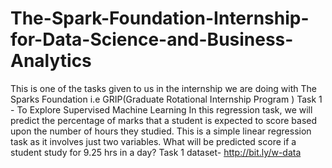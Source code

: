 # The-Spark-Foundation-Internship-for-Data-Science-and-Business-Analytics
This is one of the tasks given to us in the internship we are doing with The Sparks Foundation i.e GRIP(Graduate Rotational Internship Program )  Task 1 - To Explore Supervised Machine Learning In this regression task, we will predict the percentage of marks that a student is expected to score based upon the number of hours they studied. This is a simple linear regression task as it involves just two variables. What will be predicted score if a student study for 9.25 hrs in a day?  Task 1 dataset- http://bit.ly/w-data
